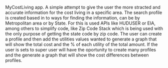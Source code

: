 MyCostLiving app. A simple attempt to give the user the more stracted and accurate information for the cost living in a specific area. The search profile is created based in to ways for finding the information, can be by Metropolitan area or by State. For this is used
APIs like HUDUSER or EIA, among others to simplify code, like Zip Code Stack which is being used with the only purpose of getting the state code by zip code. The user can create a profile and then add the utilities values wanted to generate a graph that will show the total cost and the % of each utility of the total amount. If the user is sets to super user will have the oportunity to create many profiles and the generate a graph that will show the cost differences between profiles.
